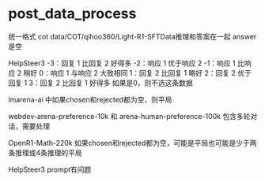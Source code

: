 # post_data_process

统一格式
cot data/COT/qihoo360/Light-R1-SFTData推理和答案在一起  answer 是空

HelpSteer3 
-3：回复 1 比回复 2 好得多
-2：响应 1 优于响应 2
-1：响应 1 比响应 2 稍好
0：响应 1 与响应 2 大致相同
1：回复 2 比回复 1 略好
2：回复 2 优于回复 1
3：回复 2 比回复 1 好得多
如果是0，则不选这条数据


lmarena-ai 中如果chosen和rejected都为空，则平局

webdev-arena-preference-10k 和 arena-human-preference-100k 包含多轮对话，需要处理

OpenR1-Math-220k 如果chosen和rejected都为空，可能是平局也可能是少于两条推理或4条推理的平局



HelpSteer3  prompt有问题